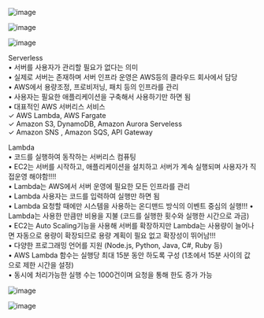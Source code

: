 ![image](https://user-images.githubusercontent.com/67897827/182632943-460d6daf-b264-4d22-bb99-4b5d31d25e80.png)

![image](https://user-images.githubusercontent.com/67897827/182635309-451fbd1b-f7a4-4798-a1a5-9c705bfaa0f2.png)

![image](https://user-images.githubusercontent.com/67897827/182636445-28a98271-077c-47d9-97c9-667dd73e2cc3.png)


Serverless  
• 서버를 사용자가 관리할 필요가 없다는 의미  
• 실제로 서버는 존재하며 서버 인프라 운영은 AWS등의 클라우드 회사에서 담당  
• AWS에서 용량조정, 프로비저닝, 패치 등의 인프라를 관리  
• 사용자는 필요한 애플리케이션을 구축해서 사용하기만 하면 됨  
• 대표적인 AWS 서버리스 서비스  
✓ AWS Lambda, AWS Fargate  
✓ Amazon S3, DynamoDB, Amazon Aurora Serveless  
✓ Amazon SNS , Amazon SQS, API Gateway  

Lambda  
• 코드를 실행하여 동작하는 서버리스 컴퓨팅  
• EC2는 서버를 시작하고, 애플리케이션을 설치하고 서버가 계속 실행되며 사용자가 직접운영 해야함!!!!  
• Lambda는 AWS에서 서버 운영에 필요한 모든 인프라를 관리  
• Lambda 사용자는 코드를 입력하여 실행만 하면 됨  
• Lambda 요청할 때에만 시스템을 사용하는 온디맨드 방식의 이벤트 중심의 실행!!! 
• Lambda는 사용한 만큼만 비용을 지불 (코드를 실행한 횟수와 실행한 시간으로 과금)  
• EC2는 Auto Scaling기능을 사용해 서버를 확장하지만 Lambda는 사용량이 늘어나면 자동으로 용량이 확장되므로 용량 계획이 필요 없고 확장성이 뛰어남!!!  
• 다양한 프로그래밍 언어를 지원 (Node.js, Python, Java, C#, Ruby 등)  
• AWS Lambda 함수는 실행당 최대 15분 동안 하도록 구성 (1초에서 15분 사이의 값으로 제한 시간을 설정)  
• 동시에 처리가능한 실행 수는 1000건이며 요청을 통해 한도 증가 가능  

![image](https://user-images.githubusercontent.com/67897827/182638782-94393a59-009a-4615-86d3-13e11d73a257.png)

![image](https://user-images.githubusercontent.com/67897827/182641156-a513e3da-ea61-4728-a9c6-d2544d6bb227.png)

